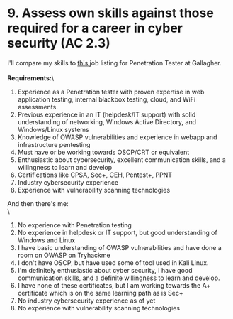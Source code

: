 # 9. Assess own skills against those required for a career in cyber security (AC 2.3)

I'll compare my skills to [this ](https://jobs.ajg.com/ajg-home/jobs/32196?lang=en-us\&previousLocale=en-US)job listing for Penetration Tester at Gallagher.\
\
**Requirements:**\


1. Experience as a Penetration tester with proven expertise in web application testing, internal blackbox testing, cloud, and WiFi assessments.
2. Previous experience in an IT (helpdesk/IT support) with solid understanding of networking, Windows Active Directory, and Windows/Linux systems
3. Knowledge of OWASP vulnerabilities and experience in webapp and infrastructure pentesting
4. Must have or be working towards OSCP/CRT or equivalent
5. Enthusiastic about cybersecurity, excellent communication skills, and a willingness to learn and develop
6. Certifications like CPSA, Sec+, CEH, Pentest+, PPNT
7. Industry cybersecurity experience
8. Experience with vulnerability scanning technologies

And then there's me:\
\


1. No experience with Penetration testing
2. No experience in helpdesk or IT support, but good understanding of Windows and Linux
3. I have basic understanding of OWASP vulnerabilities and have done a room on OWASP on Tryhackme
4. I don't have OSCP, but have used some of tool used in Kali Linux.
5. I'm definitely enthusiastic about cyber security, I have good communication skills, and a definite willingness to learn and develop.
6. I have none of these certificates, but I am working towards the A+ certificate which is on the same learning path as is Sec+
7. No industry cybersecurity experience as of yet
8. No experience with vulnerability scanning technologies&#x20;
